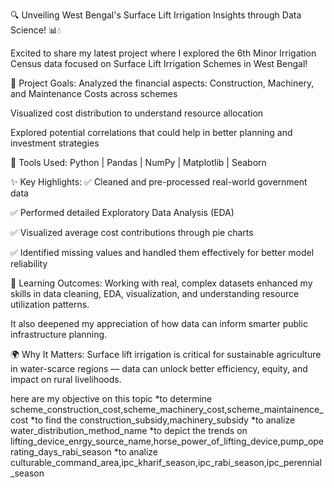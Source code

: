 🔍 Unveiling West Bengal's Surface Lift Irrigation Insights through Data Science! 📊💧

Excited to share my latest project where I explored the 6th Minor Irrigation Census data focused on Surface Lift Irrigation Schemes in West Bengal!

🌾 Project Goals:
Analyzed the financial aspects: Construction, Machinery, and Maintenance Costs across schemes

Visualized cost distribution to understand resource allocation

Explored potential correlations that could help in better planning and investment strategies

🔧 Tools Used: Python | Pandas | NumPy | Matplotlib | Seaborn

✨ Key Highlights: ✅ Cleaned and pre-processed real-world government data

✅ Performed detailed Exploratory Data Analysis (EDA)

✅ Visualized average cost contributions through pie charts

✅ Identified missing values and handled them effectively for better model reliability

🧠 Learning Outcomes: Working with real, complex datasets enhanced my skills in data cleaning, EDA, visualization, and understanding resource utilization patterns.

It also deepened my appreciation of how data can inform smarter public infrastructure planning.

🌍 Why It Matters: Surface lift irrigation is critical for sustainable agriculture in water-scarce regions — data can unlock better efficiency, equity, and impact on rural livelihoods.


here are my objective on this topic
*to determine scheme_construction_cost,scheme_machinery_cost,scheme_maintainence_cost
*to find the construction_subsidy,machinery_subsidy
*to analize water_distribution_method_name
*to depict the trends on lifting_device_enrgy_source_name,horse_power_of_lifting_device,pump_operating_days_rabi_season
*to analize culturable_command_area,ipc_kharif_season,ipc_rabi_season,ipc_perennial_season
